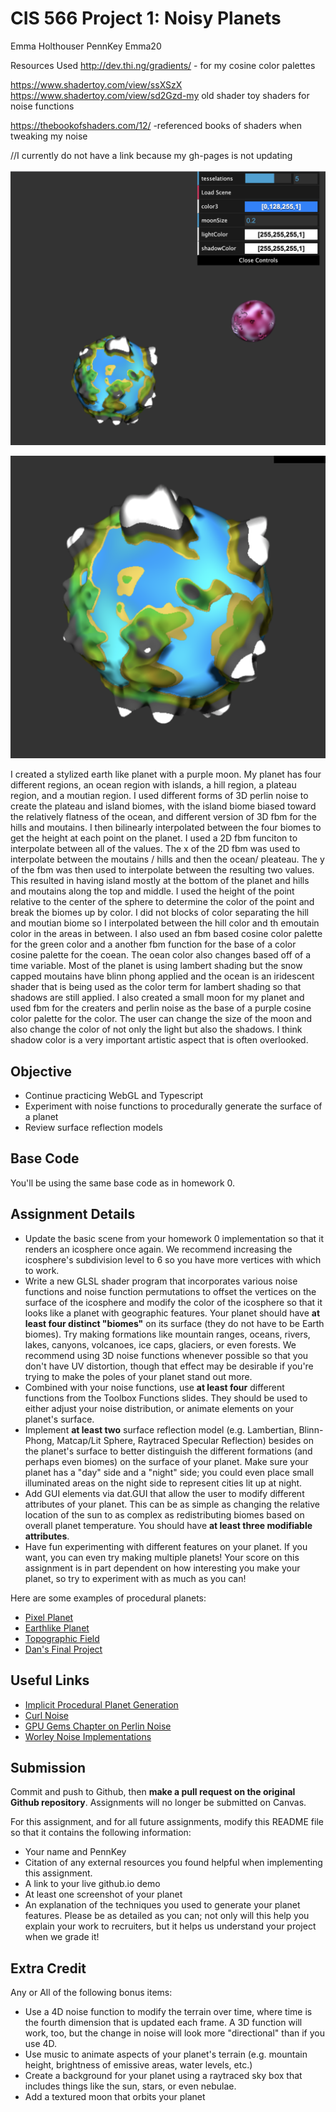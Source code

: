# CIS 566 Project 1: Noisy Planets

Emma Holthouser
PennKey Emma20

Resources Used
http://dev.thi.ng/gradients/ - for my cosine color palettes

https://www.shadertoy.com/view/ssXSzX https://www.shadertoy.com/view/sd2Gzd-my old shader toy shaders for noise functions

https://thebookofshaders.com/12/ -referenced books of shaders when tweaking my noise

//I currently do not have a link because my gh-pages is not updating

![](images/planet1.png)

![](images/planet2.png)




I created a stylized earth like planet with a purple moon. My planet has four different regions, an ocean region with islands, a hill region, a plateau region, and a moutian region. I used different forms of 3D perlin noise to create the plateau and island biomes, with the island biome biased toward the relatively flatness of the ocean, and different version of 3D fbm for the hills and moutains. I then bilinearly interpolated between the four biomes to get the height at each point on the planet. I used a 2D fbm funciton to interpolate between all of the values. The x of the 2D fbm was used to interpolate between the moutains / hills and then the ocean/ pleateau. The y of the fbm was then used to interpolate between the resulting two values. This resulted in having island mostly at the bottom of the planet and hills and moutains along the top and middle. I used the height of the point relative to the center of the sphere to determine the color of the point and break the biomes up by color. I did not blocks of color separating the hill and moutian biome so I interpolated between the hill color and th emoutain color in the areas in between. I also used an fbm based cosine color palette for the green color and a another fbm function for the base of a color cosine palette for the coean. The oean color also changes based off of a time variable. Most of the planet is using lambert shading but the snow capped moutains have blinn phong applied and the ocean is an iridescent shader that is being used as the color term for lambert shading so that shadows are still applied. I also created a small moon for my planet and used fbm for the creaters and perlin noise as the base of a purple cosine color palette for the color. The user can change the size of the moon and also change the color of not only the light but also the shadows. I think shadow color is a very important artistic aspect that is often overlooked. 
## Objective
- Continue practicing WebGL and Typescript
- Experiment with noise functions to procedurally generate the surface of a planet
- Review surface reflection models

## Base Code
You'll be using the same base code as in homework 0.

## Assignment Details
- Update the basic scene from your homework 0 implementation so that it renders
an icosphere once again. We recommend increasing the icosphere's subdivision
level to 6 so you have more vertices with which to work.
- Write a new GLSL shader program that incorporates various noise functions and
noise function permutations to offset the vertices on the surface of the icosphere and modify the color of the icosphere so that it looks like a planet with geographic
features. Your planet should have __at least four distinct "biomes"__ on its surface (they do not have to be Earth biomes). Try making formations like mountain ranges, oceans, rivers, lakes, canyons, volcanoes, ice caps, glaciers, or even forests. We recommend using 3D noise functions whenever possible so that you don't have UV distortion, though that effect may be desirable if you're trying to make the poles of your planet stand out more.
- Combined with your noise functions, use __at least four__ different functions from the Toolbox Functions slides. They should be used to either adjust your noise distribution, or animate elements on your planet's surface.
- Implement __at least two__ surface reflection model (e.g. Lambertian, Blinn-Phong,
Matcap/Lit Sphere, Raytraced Specular Reflection) besides on the planet's surface to
better distinguish the different formations (and perhaps even biomes) on the
surface of your planet. Make sure your planet has a "day" side and a "night"
side; you could even place small illuminated areas on the night side to
represent cities lit up at night.
- Add GUI elements via dat.GUI that allow the user to modify different
attributes of your planet. This can be as simple as changing the relative
location of the sun to as complex as redistributing biomes based on overall
planet temperature. You should have __at least three modifiable attributes__.
- Have fun experimenting with different features on your planet. If you want,
you can even try making multiple planets! Your score on this assignment is in
part dependent on how interesting you make your planet, so try to
experiment with as much as you can!

Here are some examples of procedural planets:
- [Pixel Planet](https://deep-fold.itch.io/pixel-planet-generator)
- [Earthlike Planet](https://www.reddit.com/r/proceduralgeneration/comments/fqk56t/animation_procedural_planet_composition/)
- [Topographic Field](https://www.shadertoy.com/view/llscW7)
- [Dan's Final Project](https://vimeo.com/216265946)

## Useful Links
- [Implicit Procedural Planet Generation](https://static1.squarespace.com/static/58a1bc3c3e00be6bfe6c228c/t/58a4d25146c3c4233fb15cc2/1487196929690/ImplicitProceduralPlanetGeneration-Report.pdf)
- [Curl Noise](https://petewerner.blogspot.com/2015/02/intro-to-curl-noise.html)
- [GPU Gems Chapter on Perlin Noise](http://developer.download.nvidia.com/books/HTML/gpugems/gpugems_ch05.html)
- [Worley Noise Implementations](https://thebookofshaders.com/12/)


## Submission
Commit and push to Github, then __make a pull request on the original Github repository__. Assignments will no longer be submitted on Canvas.

For this assignment, and for all future assignments, modify this README file
so that it contains the following information:
- Your name and PennKey
- Citation of any external resources you found helpful when implementing this
assignment.
- A link to your live github.io demo
- At least one screenshot of your planet
- An explanation of the techniques you used to generate your planet features.
Please be as detailed as you can; not only will this help you explain your work
to recruiters, but it helps us understand your project when we grade it!

## Extra Credit
Any or All of the following bonus items:
- Use a 4D noise function to modify the terrain over time, where time is the
fourth dimension that is updated each frame. A 3D function will work, too, but
the change in noise will look more "directional" than if you use 4D.
- Use music to animate aspects of your planet's terrain (e.g. mountain height,
  brightness of emissive areas, water levels, etc.)
- Create a background for your planet using a raytraced sky box that includes
things like the sun, stars, or even nebulae.
- Add a textured moon that orbits your planet
